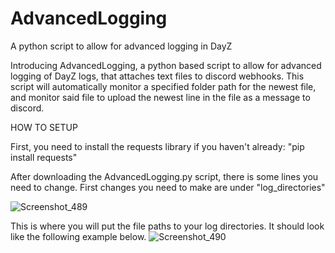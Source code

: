 # AdvancedLogging
A python script to allow for advanced logging in DayZ

Introducing AdvancedLogging, a python based script to allow for advanced logging of DayZ logs, that attaches text files to discord webhooks.
This script will automatically monitor a specified folder path for the newest file, and monitor said file to upload the newest line in the file as a message to discord.


HOW TO SETUP

First, you need to install the requests library if you haven't already:
"pip install requests"

After downloading the AdvancedLogging.py script, there is some lines you need to change.
First changes you need to make are under "log_directories"

![Screenshot_489](https://github.com/user-attachments/assets/766e8aa7-dedd-4cee-a625-5e5392091cbd)

This is where you will put the file paths to your log directories. It should look like the following example below.
![Screenshot_490](https://github.com/user-attachments/assets/bc37ac0a-b0a0-4ef9-b1c3-cad58a1b9346)
